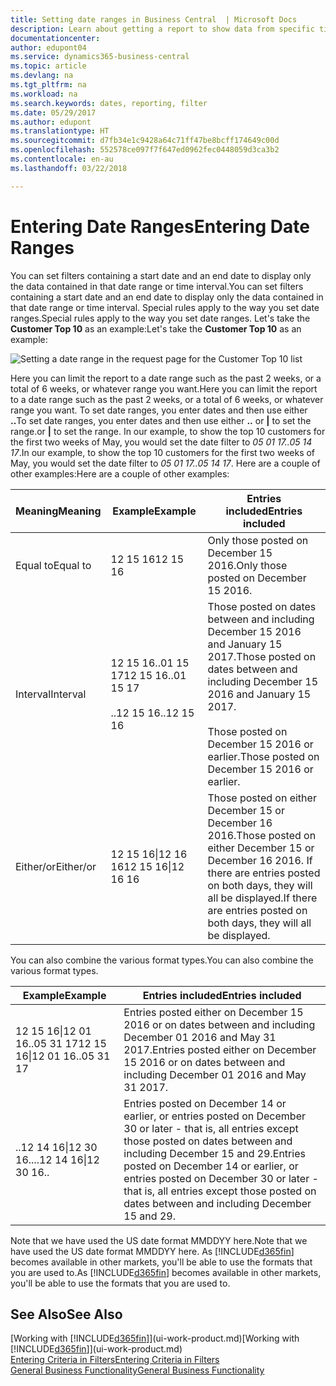 ```yaml
---
title: Setting date ranges in Business Central  | Microsoft Docs
description: Learn about getting a report to show data from specific time periods using date ranges in Business Central .
documentationcenter: 
author: edupont04
ms.service: dynamics365-business-central
ms.topic: article
ms.devlang: na
ms.tgt_pltfrm: na
ms.workload: na
ms.search.keywords: dates, reporting, filter
ms.date: 05/29/2017
ms.author: edupont
ms.translationtype: HT
ms.sourcegitcommit: d7fb34e1c9428a64c71ff47be8bcff174649c00d
ms.openlocfilehash: 552578ce097f7f647ed0962fec0448059d3ca3b2
ms.contentlocale: en-au
ms.lasthandoff: 03/22/2018

---
```

# <a name="entering-date-ranges"></a><span data-ttu-id="e9846-103">Entering Date Ranges</span><span class="sxs-lookup"><span data-stu-id="e9846-103">Entering Date Ranges</span></span> 
<span data-ttu-id="e9846-104">You can set filters containing a start date and an end date to display only the data contained in that date range or time interval.</span><span class="sxs-lookup"><span data-stu-id="e9846-104">You can set filters containing a start date and an end date to display only the data contained in that date range or time interval.</span></span> <span data-ttu-id="e9846-105">Special rules apply to the way you set date ranges.</span><span class="sxs-lookup"><span data-stu-id="e9846-105">Special rules apply to the way you set date ranges.</span></span> <span data-ttu-id="e9846-106">Let's take the **Customer Top 10** as an example:</span><span class="sxs-lookup"><span data-stu-id="e9846-106">Let's take the **Customer Top 10** as an example:</span></span>

![Setting a date range in the request page for the Customer Top 10 list](./media/ui-enter-date-ranges/customer-top10-list.png)

<span data-ttu-id="e9846-108">Here you can limit the report to a date range such as the past 2 weeks, or a total of 6 weeks, or whatever range you want.</span><span class="sxs-lookup"><span data-stu-id="e9846-108">Here you can limit the report to a date range such as the past 2 weeks, or a total of 6 weeks, or whatever range you want.</span></span> <span data-ttu-id="e9846-109">To set date ranges, you enter dates and then use either **..**</span><span class="sxs-lookup"><span data-stu-id="e9846-109">To set date ranges, you enter dates and then use either **..**</span></span> <span data-ttu-id="e9846-110">or **|** to set the range.</span><span class="sxs-lookup"><span data-stu-id="e9846-110">or **|** to set the range.</span></span> <span data-ttu-id="e9846-111">In our example, to show the top 10 customers for the first two weeks of May, you would set the date filter to *05 01 17..05 14 17*.</span><span class="sxs-lookup"><span data-stu-id="e9846-111">In our example, to show the top 10 customers for the first two weeks of May, you would set the date filter to *05 01 17..05 14 17*.</span></span>
<span data-ttu-id="e9846-112">Here are a couple of other examples:</span><span class="sxs-lookup"><span data-stu-id="e9846-112">Here are a couple of other examples:</span></span>

| <span data-ttu-id="e9846-113">Meaning</span><span class="sxs-lookup"><span data-stu-id="e9846-113">Meaning</span></span> | <span data-ttu-id="e9846-114">Example</span><span class="sxs-lookup"><span data-stu-id="e9846-114">Example</span></span> | <span data-ttu-id="e9846-115">Entries included</span><span class="sxs-lookup"><span data-stu-id="e9846-115">Entries included</span></span> |
|---|---|---|
|<span data-ttu-id="e9846-116">Equal to</span><span class="sxs-lookup"><span data-stu-id="e9846-116">Equal to</span></span>| <span data-ttu-id="e9846-117">12 15 16</span><span class="sxs-lookup"><span data-stu-id="e9846-117">12 15 16</span></span> |<span data-ttu-id="e9846-118">Only those posted on December 15 2016.</span><span class="sxs-lookup"><span data-stu-id="e9846-118">Only those posted on December 15 2016.</span></span>|
|<span data-ttu-id="e9846-119">Interval</span><span class="sxs-lookup"><span data-stu-id="e9846-119">Interval</span></span>| <span data-ttu-id="e9846-120">12 15 16..01 15 17</span><span class="sxs-lookup"><span data-stu-id="e9846-120">12 15 16..01 15 17</span></span><br /><br /><span data-ttu-id="e9846-121">..12 15 16</span><span class="sxs-lookup"><span data-stu-id="e9846-121">..12 15 16</span></span>|<span data-ttu-id="e9846-122">Those posted on dates between and including December 15 2016 and January 15 2017.</span><span class="sxs-lookup"><span data-stu-id="e9846-122">Those posted on dates between and including December 15 2016 and January 15 2017.</span></span><br /><br /><span data-ttu-id="e9846-123">Those posted on December 15 2016 or earlier.</span><span class="sxs-lookup"><span data-stu-id="e9846-123">Those posted on December 15 2016 or earlier.</span></span>|
|<span data-ttu-id="e9846-124">Either/or</span><span class="sxs-lookup"><span data-stu-id="e9846-124">Either/or</span></span>|<span data-ttu-id="e9846-125">12 15 16&#124;12 16 16</span><span class="sxs-lookup"><span data-stu-id="e9846-125">12 15 16&#124;12 16 16</span></span>|<span data-ttu-id="e9846-126">Those posted on either December 15 or December 16 2016.</span><span class="sxs-lookup"><span data-stu-id="e9846-126">Those posted on either December 15 or December 16 2016.</span></span> <span data-ttu-id="e9846-127">If there are entries posted on both days, they will all be displayed.</span><span class="sxs-lookup"><span data-stu-id="e9846-127">If there are entries posted on both days, they will all be displayed.</span></span>|

<span data-ttu-id="e9846-128">You can also combine the various format types.</span><span class="sxs-lookup"><span data-stu-id="e9846-128">You can also combine the various format types.</span></span>

| <span data-ttu-id="e9846-129">Example</span><span class="sxs-lookup"><span data-stu-id="e9846-129">Example</span></span> | <span data-ttu-id="e9846-130">Entries included</span><span class="sxs-lookup"><span data-stu-id="e9846-130">Entries included</span></span> |
|---|---|
|<span data-ttu-id="e9846-131">12 15 16&#124;12 01 16..05 31 17</span><span class="sxs-lookup"><span data-stu-id="e9846-131">12 15 16&#124;12 01 16..05 31 17</span></span> | <span data-ttu-id="e9846-132">Entries posted either on December 15 2016 or on dates between and including December 01 2016 and May 31 2017.</span><span class="sxs-lookup"><span data-stu-id="e9846-132">Entries posted either on December 15 2016 or on dates between and including December 01 2016 and May 31 2017.</span></span> |
|<span data-ttu-id="e9846-133">..12 14 16&#124;12 30 16..</span><span class="sxs-lookup"><span data-stu-id="e9846-133">..12 14 16&#124;12 30 16..</span></span> | <span data-ttu-id="e9846-134">Entries posted on December 14 or earlier, or entries posted on December 30 or later - that is, all entries except those posted on dates between and including December 15 and 29.</span><span class="sxs-lookup"><span data-stu-id="e9846-134">Entries posted on December 14 or earlier, or entries posted on December 30 or later - that is, all entries except those posted on dates between and including December 15 and 29.</span></span> |

<span data-ttu-id="e9846-135">Note that we have used the US date format MMDDYY here.</span><span class="sxs-lookup"><span data-stu-id="e9846-135">Note that we have used the US date format MMDDYY here.</span></span> <span data-ttu-id="e9846-136">As [!INCLUDE[d365fin](includes/d365fin_md.md)] becomes available in other markets, you'll be able to use the formats that you are used to.</span><span class="sxs-lookup"><span data-stu-id="e9846-136">As [!INCLUDE[d365fin](includes/d365fin_md.md)] becomes available in other markets, you'll be able to use the formats that you are used to.</span></span>

## <a name="see-also"></a><span data-ttu-id="e9846-137">See Also</span><span class="sxs-lookup"><span data-stu-id="e9846-137">See Also</span></span>
<span data-ttu-id="e9846-138">[Working with [!INCLUDE[d365fin](includes/d365fin_long_md.md)]](ui-work-product.md)</span><span class="sxs-lookup"><span data-stu-id="e9846-138">[Working with [!INCLUDE[d365fin](includes/d365fin_long_md.md)]](ui-work-product.md)</span></span>  
[<span data-ttu-id="e9846-139">Entering Criteria in Filters</span><span class="sxs-lookup"><span data-stu-id="e9846-139">Entering Criteria in Filters </span></span>](ui-enter-criteria-filters.md)  
[<span data-ttu-id="e9846-140">General Business Functionality</span><span class="sxs-lookup"><span data-stu-id="e9846-140">General Business Functionality</span></span>](ui-across-business-areas.md)

